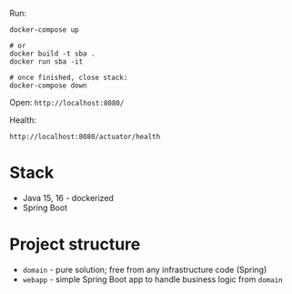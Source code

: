 
Run:

    docker-compose up
    
    # or
    docker build -t sba .
    docker run sba -it
    
    # once finished, close stack:
    docker-compose down
    
Open: `http://localhost:8080/`

Health:

    http://localhost:8080/actuator/health

# Stack
- Java 15, 16 - dockerized
- Spring Boot

# Project structure
- `domain` - pure solution; free from any infrastructure code (Spring)
- `webapp` - simple Spring Boot app to handle business logic from `domain`